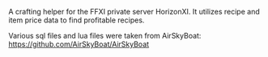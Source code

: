 A crafting helper for the FFXI private server HorizonXI. It utilizes recipe and item price data to find profitable recipes.

Various sql files and lua files were taken from AirSkyBoat:
https://github.com/AirSkyBoat/AirSkyBoat
